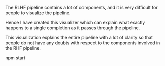 The RLHF pipeline contains a lot of components, and it is very difficult for people to visualize the pipeline. 

Hence I have created this visualizer which can explain what exactly happens to a single completion as it passes through the pipeline. 

This visualization explains the entire pipeline with a lot of clarity so that people do not have any doubts with respect to the components involved in the RHF pipeline. 

npm start
